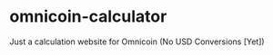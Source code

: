 omnicoin-calculator
===================

Just a calculation website for Omnicoin (No USD Conversions [Yet])

